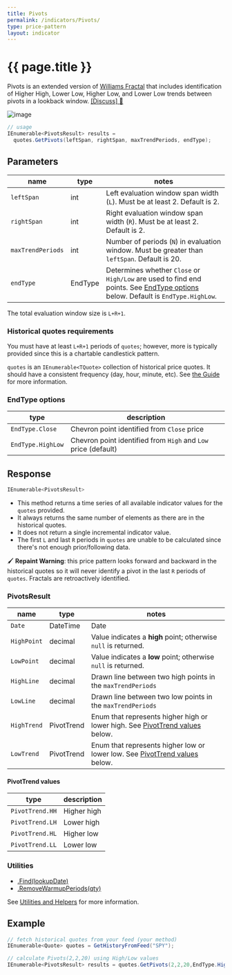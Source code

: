 ```yaml
---
title: Pivots
permalink: /indicators/Pivots/
type: price-pattern
layout: indicator
---
```


# {{ page.title }}

Pivots is an extended version of [Williams Fractal](../Fractal#content) that includes identification of Higher High, Lower Low, Higher Low, and Lower Low trends between pivots in a lookback window.
[[Discuss] :speech_balloon:]({{site.github.repository_url}}/discussions/436 "Community discussion about this indicator")

![image]({{site.baseurl}}/assets/charts/Pivots.png)

```csharp
// usage
IEnumerable<PivotsResult> results =
  quotes.GetPivots(leftSpan, rightSpan, maxTrendPeriods, endType);  
```

## Parameters

| name | type | notes
| -- |-- |--
| `leftSpan` | int | Left evaluation window span width (`L`).  Must be at least 2.  Default is 2.
| `rightSpan` | int | Right evaluation window span width (`R`).  Must be at least 2.  Default is 2.
| `maxTrendPeriods` | int | Number of periods (`N`) in evaluation window.  Must be greater than `leftSpan`.  Default is 20.
| `endType` | EndType | Determines whether `Close` or `High/Low` are used to find end points.  See [EndType options](#endtype-options) below.  Default is `EndType.HighLow`.

The total evaluation window size is `L+R+1`.

### Historical quotes requirements

You must have at least `L+R+1` periods of `quotes`; however, more is typically provided since this is a chartable candlestick pattern.

`quotes` is an `IEnumerable<TQuote>` collection of historical price quotes.  It should have a consistent frequency (day, hour, minute, etc).  See [the Guide]({{site.baseurl}}/guide/#historical-quotes) for more information.

### EndType options

| type | description
|-- |--
| `EndType.Close` | Chevron point identified from `Close` price
| `EndType.HighLow` | Chevron point identified from `High` and `Low` price (default)

## Response

```csharp
IEnumerable<PivotsResult>
```

- This method returns a time series of all available indicator values for the `quotes` provided.
- It always returns the same number of elements as there are in the historical quotes.
- It does not return a single incremental indicator value.
- The first `L` and last `R` periods in `quotes` are unable to be calculated since there's not enough prior/following data.

:paintbrush: **Repaint Warning**: this price pattern looks forward and backward in the historical quotes so it will never identify a pivot in the last `R` periods of `quotes`.  Fractals are retroactively identified.

### PivotsResult

| name | type | notes
| -- |-- |--
| `Date` | DateTime | Date
| `HighPoint` | decimal | Value indicates a **high** point; otherwise `null` is returned.
| `LowPoint` | decimal | Value indicates a **low** point; otherwise `null` is returned.
| `HighLine` | decimal | Drawn line between two high points in the `maxTrendPeriods`
| `LowLine` | decimal | Drawn line between two low points in the `maxTrendPeriods`
| `HighTrend` | PivotTrend | Enum that represents higher high or lower high.  See [PivotTrend values](#pivottrend-values) below.
| `LowTrend` | PivotTrend | Enum that represents higher low or lower low.  See [PivotTrend values](#pivottrend-values) below.

#### PivotTrend values

| type | description
|-- |--
| `PivotTrend.HH` | Higher high
| `PivotTrend.LH` | Lower high
| `PivotTrend.HL` | Higher low
| `PivotTrend.LL` | Lower low

### Utilities

- [.Find(lookupDate)]({{site.baseurl}}/utilities#find-indicator-result-by-date)
- [.RemoveWarmupPeriods(qty)]({{site.baseurl}}/utilities#remove-warmup-periods)

See [Utilities and Helpers]({{site.baseurl}}/utilities#utilities-for-indicator-results) for more information.

## Example

```csharp
// fetch historical quotes from your feed (your method)
IEnumerable<Quote> quotes = GetHistoryFromFeed("SPY");

// calculate Pivots(2,2,20) using High/Low values
IEnumerable<PivotsResult> results = quotes.GetPivots(2,2,20,EndType.HighLow);
```
